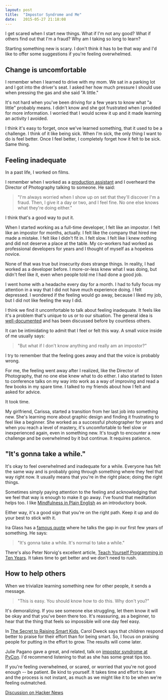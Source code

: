 ```yaml
---
layout: post
title:  "Impostor Syndrome and Me"
date:   2015-05-27 21:18:08
---
```


I get scared when I start new things. What if I'm not any good? 
What if others find out that I'm a fraud? Why am I taking so long to learn?

Starting something new is scary. 
I don't think it has to be that way and I'd like to offer some
suggestions if you're feeling overwhelmed.


Change is uncomfortable
------------------

I remember when I learned to drive with my mom. 
We sat in a parking lot and I got into the driver's seat.
I asked her how much pressure I should use when pressing the gas and she said
"A little." 

It's not hard when you've been driving for a few years to know
what "a little" probably means. I didn't know and she got frustrated when 
I prodded for more information. I worried that I would screw it up and it made
learning an activity I avoided.

I think it's easy to forget, once we've learned something, that it used to be 
a challenge. I think of it like being sick. 
When I'm sick, the only thing I want to do is feel better. 
Once I feel better, I completely forget how it felt to be sick.
Same thing.


Feeling inadequate
------------------

In a past life, I worked on films. 

I remember when I worked as a [production assistant](http://en.wikipedia.org/wiki/Production_assistant)
and I overheard the Director of Photography talking to someone. He said:

> "I'm always worried when I show up on set that they'll discover I'm a fraud. 
> Then, I give it a day or two, and I feel fine. 
> No one else knows what they're doing either." 

I think that's a good way to put it.

When I started working as a full-time developer, I felt like an impostor. 
I felt like an impostor for months, actually.
I felt like the company that hired me made a mistake.
I felt like I didn't fit in.
I felt slow.
I felt like I knew nothing and did not deserve a place at the table. 
My co-workers had worked as professional developers for years and I thought
of myself as a hopeless novice.

None of that was true but insecurity does strange things.
In reality, I had worked as a developer before. I more-or-less
knew what I was doing, but didn't feel like it, even when people told me I
had done a good job.

I went home with a headache every day for a month. I had to fully focus my
attention in a way that I did not have much experience doing. I felt depressed.
I wondered if the feeling would go away, because I liked my job, but I did
not like feeling the way I did.

I think we find it uncomfortable to talk about feeling inadequate.
It feels like it's a problem that's unique to us or to our situation.
The general idea is [well-documented](http://en.wikipedia.org/wiki/Impostor_syndrome)
and has been discussed before by countless others.

It can be intimidating to admit that I feel or felt this way.
A small voice inside of me usually says:

> "But what if I don't know anything and really am an impostor?"

I try to remember that the feeling goes away and that the voice is probably wrong.

For me, the feeling went away after I realized, like the Director of Photography, 
that no one else knew what to do either. I also started to listen
to conference talks on my way into work as a way of improving and read
a few books in my spare time.
I talked to my friends about how I felt and asked for advice. 

It took time.

My girlfriend, Carissa, started a transition from her last job into something
new. She's learning more about graphic design and finding it
frustrating to feel like a beginner. She worked as a successful
photographer for years and when you reach a level of mastery, it's uncomfortable
to feel slow or inexperienced again, even in something new. 
It's tough to encounter a new challenge and
be overwhelmed by it but continue. It requires patience.

"It's gonna take a while."
--------------------------
It's okay to feel overwhelmed and inadequate for a while.
Everyone has felt the same way and is probably going through something where
they feel that way right now.
It usually means that you're in the right place; doing the right things.

Sometimes simply paying attention to the feeling and acknowledging
that we feel that way is enough to make it go away.
I've found that meditation helps too. I like 
[Mindfulness in Plain English](http://www.urbandharma.org/udharma4/mpe1-4.html)
as an introductory book.

Either way, it's a good sign that you're on the right path. 
Keep it up and do your best to stick with it.

Ira Glass has a [famous quote](http://www.goodreads.com/quotes/309485-nobody-tells-this-to-people-who-are-beginners-i-wish)
where he talks the gap in our first few years of something. He says: 

> "It's gonna take a while. It's normal to take a while." 

There's also Peter Norvig's excellent article, 
[Teach Yourself Programming in Ten Years](http://norvig.com/21-days.html).
It takes time to get better and we don't need to rush.

How to help others
------------------

When we trivialize learning something new for other people, it sends a message.

> "This is easy. You should know how to do this. Why don't you?" 

It's demoralizing. If you see someone else struggling, let them know it will be
okay and that you've been there too.
It's reassuring, as a beginner, to hear that the thing
that feels so impossible will one day feel easy.

In [The Secret to Raising Smart Kids](http://www.scientificamerican.com/article/the-secret-to-raising-smart-kids1/),
Carol Dweck says that children respond better to praise for their effort 
than for being smart. So, I focus on praising people for putting in the
effort to grow. The results will come later.

Julie Pagano gave a great, and related, talk on 
[impostor syndrome at PyCon](https://www.youtube.com/watch?v=1i8ylq4j_EY). 
I'd recommend listening to that as she has some great tips too.

If you're feeling overwhelmed, or scared, or worried that you're not good enough --
be patient. Be kind to yourself. It takes time and effort to learn and the process
is not instant, as much as we might like it to be when we're feeling outmatched.

[Discussion on Hacker News](https://news.ycombinator.com/item?id=TODO)
